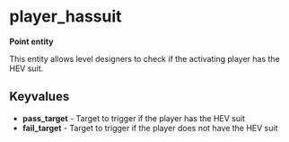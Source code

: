 # player_hassuit

**Point entity**

This entity allows level designers to check if the activating player has the HEV suit.

## Keyvalues

* **pass_target** - Target to trigger if the player has the HEV suit
* **fail_target** - Target to trigger if the player does not have the HEV suit

